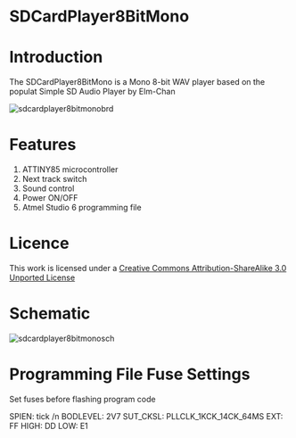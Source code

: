 SDCardPlayer8BitMono
====================
Introduction
============
The SDCardPlayer8BitMono is a Mono 8-bit WAV player based on the populat Simple SD Audio Player by Elm-Chan 

![sdcardplayer8bitmonobrd](https://cloud.githubusercontent.com/assets/5130298/7216016/efb87642-e5e6-11e4-9c0e-0a712c5cc24c.PNG)

Features
========
1. ATTINY85 microcontroller
2. Next track switch
3. Sound control
4. Power ON/OFF
5. Atmel Studio 6 programming file

Licence
=======
<p>This work is licensed under a <a href="http://www.creativecommons.org/licenses/by-sa/3.0" target="_blank">Creative Commons Attribution-ShareAlike 3.0 Unported License</a> 

Schematic
=========
![sdcardplayer8bitmonosch](https://cloud.githubusercontent.com/assets/5130298/7216017/1a1015a8-e5e7-11e4-94df-8e912ecf0967.PNG)

Programming File Fuse Settings
==============================
Set fuses before flashing program code

SPIEN: tick /n
BODLEVEL: 2V7
SUT_CKSL: PLLCLK_1KCK_14CK_64MS
EXT:  FF
HIGH: DD
LOW:  E1
